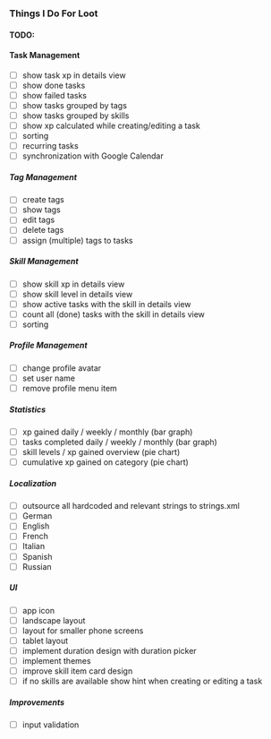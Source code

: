 ### Things I Do For Loot

#### TODO:

#### Task Management
- [ ] show task xp in details view
- [ ] show done tasks
- [ ] show failed tasks
- [ ] show tasks grouped by tags
- [ ] show tasks grouped by skills
- [ ] show xp calculated while creating/editing a task
- [ ] sorting
- [ ] recurring tasks
- [ ] synchronization with Google Calendar

##### Tag Management
- [ ] create tags
- [ ] show tags
- [ ] edit tags
- [ ] delete tags
- [ ] assign (multiple) tags to tasks

##### Skill Management
- [ ] show skill xp in details view
- [ ] show skill level in details view
- [ ] show active tasks with the skill in details view
- [ ] count all (done) tasks with the skill in details view
- [ ] sorting

##### Profile Management
- [ ] change profile avatar
- [ ] set user name
- [ ] remove profile menu item

##### Statistics
- [ ] xp gained daily / weekly / monthly (bar graph)
- [ ] tasks completed daily / weekly / monthly (bar graph)
- [ ] skill levels / xp gained overview (pie chart)
- [ ] cumulative xp gained on category (pie chart) 

##### Localization
- [ ] outsource all hardcoded and relevant strings to strings.xml
- [ ] German
- [ ] English
- [ ] French
- [ ] Italian
- [ ] Spanish
- [ ] Russian

##### UI
- [ ] app icon
- [ ] landscape layout
- [ ] layout for smaller phone screens
- [ ] tablet layout
- [ ] implement duration design with duration picker 
- [ ] implement themes
- [ ] improve skill item card design
- [ ] if no skills are available show hint when creating or editing a task

##### Improvements
- [ ] input validation

